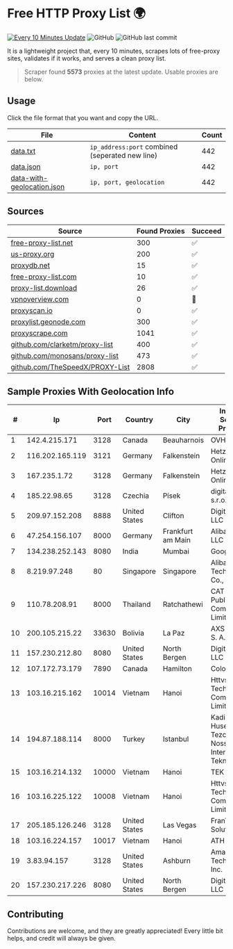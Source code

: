 
# Free HTTP Proxy List 🌍

[![Every 10 Minutes Update](https://github.com/mertguvencli/http-proxy-list/actions/workflows/main.yml/badge.svg?branch=main)](https://github.com/mertguvencli/http-proxy-list/actions/workflows/main.yml)
![GitHub](https://img.shields.io/github/license/mertguvencli/http-proxy-list)
![GitHub last commit](https://img.shields.io/github/last-commit/mertguvencli/http-proxy-list)

It is a lightweight project that, every 10 minutes, scrapes lots of free-proxy sites, validates if it works, and serves a clean proxy list.


> Scraper found **5573** proxies at the latest update. Usable proxies are below.

## Usage

Click the file format that you want and copy the URL.


|File|Content|Count|
|----|-------|-----|
|[data.txt](https://raw.githubusercontent.com/mertguvencli/http-proxy-list/main/proxy-list/data.txt)|`ip_address:port` combined (seperated new line)|442|
|[data.json](https://raw.githubusercontent.com/mertguvencli/http-proxy-list/main/proxy-list/data.json)|`ip, port`|442|
|[data-with-geolocation.json](https://raw.githubusercontent.com/mertguvencli/http-proxy-list/main/proxy-list/data-with-geolocation.json)|`ip, port, geolocation`|442|

## Sources

|Source|Found Proxies|Succeed|
|------|-------------|-------|
|[free-proxy-list.net](https://free-proxy-list.net)|300|✅|
|[us-proxy.org](https://www.us-proxy.org)|200|✅|
|[proxydb.net](http://proxydb.net)|15|✅|
|[free-proxy-list.com](https://free-proxy-list.com/?page=&port=&type%5B%5D=http&type%5B%5D=https&up_time=0&search=Search)|10|✅|
|[proxy-list.download](https://www.proxy-list.download/HTTP)|26|✅|
|[vpnoverview.com](https://vpnoverview.com/privacy/anonymous-browsing/free-proxy-servers)|0|🚫|
|[proxyscan.io](https://www.proxyscan.io)|0|✅|
|[proxylist.geonode.com](https://proxylist.geonode.com/api/proxy-list?limit=300&page=1&sort_by=lastChecked&sort_type=desc&protocols=http,https)|300|✅|
|[proxyscrape.com](https://api.proxyscrape.com/v2/?request=displayproxies&protocol=http&timeout=10000&country=all&ssl=all&anonymity=all)|1041|✅|
|[github.com/clarketm/proxy-list](https://raw.githubusercontent.com/clarketm/proxy-list/master/proxy-list-raw.txt)|400|✅|
|[github.com/monosans/proxy-list](https://raw.githubusercontent.com/monosans/proxy-list/main/proxies/http.txt)|473|✅|
|[github.com/TheSpeedX/PROXY-List](https://raw.githubusercontent.com/TheSpeedX/PROXY-List/master/http.txt)|2808|✅|


## Sample Proxies With Geolocation Info

|#|Ip|Port|Country|City|Internet Service Provider|
|-|--|----|-------|----|-------------------------|
|1|142.4.215.171|3128|Canada|Beauharnois|OVH SAS|
|2|116.202.165.119|3121|Germany|Falkenstein|Hetzner Online GmbH|
|3|167.235.1.72|3128|Germany|Falkenstein|Hetzner Online GmbH|
|4|185.22.98.65|3128|Czechia|Písek|digital cave s.r.o.|
|5|209.97.152.208|8888|United States|Clifton|DigitalOcean, LLC|
|6|47.254.156.107|8000|Germany|Frankfurt am Main|Alibaba.com LLC|
|7|134.238.252.143|8080|India|Mumbai|Google LLC|
|8|8.219.97.248|80|Singapore|Singapore|Alibaba (US) Technology Co., Ltd.|
|9|110.78.208.91|8000|Thailand|Ratchathewi|CAT Telecom Public Company Limited|
|10|200.105.215.22|33630|Bolivia|La Paz|AXS Bolivia S. A.|
|11|157.230.212.80|8080|United States|North Bergen|DigitalOcean, LLC|
|12|107.172.73.179|7890|Canada|Hamilton|ColoCrossing|
|13|103.16.215.162|10014|Vietnam|Hanoi|Httvserver Technology Company Limited|
|14|194.87.188.114|8000|Turkey|Istanbul|Kadir Huseyin Tezcan Nosspeed Internet Teknolojileri|
|15|103.16.214.132|10000|Vietnam|Hanoi|TEK|
|16|103.16.225.122|10008|Vietnam|Hanoi|Httvserver Technology Company Limited|
|17|205.185.126.246|3128|United States|Las Vegas|FranTech Solutions|
|18|103.16.224.157|10017|Vietnam|Hanoi|ATH|
|19|3.83.94.157|3128|United States|Ashburn|Amazon Technologies Inc.|
|20|157.230.217.226|8080|United States|North Bergen|DigitalOcean, LLC|



## Contributing

Contributions are welcome, and they are greatly appreciated! Every
little bit helps, and credit will always be given.

